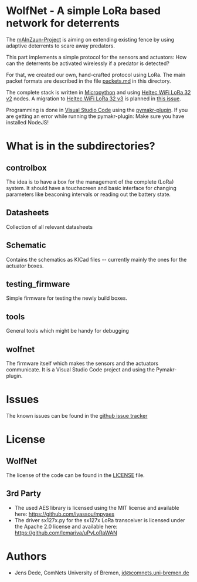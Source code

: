 WolfNet - A simple LoRa based network for deterrents
====================================================

The [mAInZaun-Project](https://intelligenter-herdenschutz.de/) is aiming on
extending existing fence by using adaptive deterrents to scare away predators.

This part implements a simple protocol for the sensors and actuators: How can
the deterrents be activated wirelessly if a predator is detected?

For that, we created our own, hand-crafted protocol using LoRa. The main packet formats are described in the file [packets.md](packets.md) in this directory.

The complete stack is written in [Micropython](https://micropython.org) and using [Heltec WiFi LoRa 32 v2](https://heltec.org/project/wifi-lora-32/) nodes. A migration to [Heltec WiFi LoRa 32 v3](https://heltec.org/project/wifi-lora-32-v3/) is planned in [this issue](../../issues/1).

Programming is done in [Visual Studio Code](https://code.visualstudio.com/) using the [pymakr-plugin](https://github.com/pycom/pymakr-vsc). If you are getting an error while running the pymakr-plugin: Make sure you have installed NodeJS!


What is in the subdirectories?
==============================

controlbox
----------

The idea is to have a box for the management of the complete (LoRa) system. It
should have a touchscreen and basic interface for changing parameters like
beaconing intervals or reading out the battery state.

Datasheets
----------

Collection of all relevant datasheets

Schematic
---------

Contains the schematics as KICad files -- currently mainly the ones for the
actuator boxes.

testing\_firmware
----------------

Simple firmware for testing the newly build boxes.

tools
-----

General tools which might be handy for debugging

wolfnet
-------

The firmware itself which makes the sensors and the actuators communicate. It
is a Visual Studio Code project and using the Pymakr-plugin.

Issues
======

The known issues can be found in the [github issue tracker](../../issues)

License
=======

WolfNet
-------

The license of the code can be found in the [LICENSE](LICENSE) file.

3rd Party
---------

- The used AES library is licensed using the MIT license and available here: https://github.com/iyassou/mpyaes
- The driver sx127x.py for the sx127x LoRa transceiver is licensed under the Apache 2.0 license and available here: https://github.com/lemariva/uPyLoRaWAN

Authors
=======

- Jens Dede, ComNets University of Bremen, jd@comnets.uni-bremen.de
